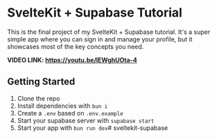 # SvelteKit + Supabase Tutorial

This is the final project of my SvelteKit + Supabase tutorial. It's a super simple app where you can sign in and manage your profile, but it showcases most of the key concepts you need.

**VIDEO LINK: https://youtu.be/lEWghUOta-4**

## Getting Started

1. Clone the repo
2. Install dependencies with `bun i`
3. Create a `.env` based on `.env.example`
4. Start your supabase server with `supabase start`
5. Start your app with `bun run dev`# sveltekit-supabase

